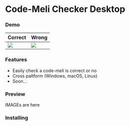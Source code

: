 # Code-Meli Checker Desktop

### Demo

| Correct        | Wrong          |
| -------------- | -------------- |
| ![](demo1.jpg) | ![](demo2.jpg) |

### Features

- Easily check a code-meli is correct or no
- Cross paltform (Windows, macOS, Linux)
- Soon...
### Preview

IMAGEs are here

### Installing
